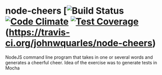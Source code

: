 # node-cheers [![Build Status](https://travis-ci.org/johnwquarles/node-cheers.svg?branch=master) [![Code Climate](https://codeclimate.com/github/johnwquarles/node-cheers/badges/gpa.svg)](https://codeclimate.com/github/johnwquarles/node-cheers) [![Test Coverage](https://codeclimate.com/github/johnwquarles/node-cheers/badges/coverage.svg)](https://codeclimate.com/github/johnwquarles/node-cheers/coverage)(https://travis-ci.org/johnwquarles/node-cheers)

NodeJS command line program that takes in one or several words and generates a cheerful cheer. Idea of the exercise was to generate tests in Mocha
